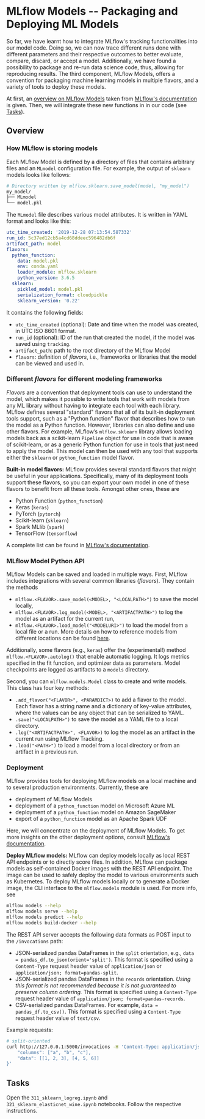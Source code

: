 # MLflow Models -- Packaging and Deploying ML Models
So far, we have learnt how to integrate MLflow's tracking functionalities into our model code. Doing
so, we can now trace different runs done with different parameters and their respective outcomes to
better evaluate, compare, discard, or accept a model. Additionally, we have found a possibility to
package and re-run data science code, thus, allowing for reproducing results. The third component,
MLflow Models, offers a convention for packaging machine learning models in multiple flavors, and a
variety of tools to deploy these models.

At first, an [overview on MLflow Models](#overview) taken from
[MLflow's documentation](https://www.mlflow.org/docs/latest/models.html) is given. Then, we will
integrate these new functions in in our code (see [Tasks](#tasks)).

## Overview
### How MLflow is storing models
Each MLflow Model is defined by a directory of files that contains arbitrary files and an `MLmodel`
configuration file. For example, the output of `sklearn` models looks like follows:
```bash
# Directory written by mlflow.sklearn.save_model(model, "my_model")
my_model/
├── MLmodel
└── model.pkl
```
The `MLmodel` file describes various model attributes. It is written in YAML format and looks like
this:
```yaml
utc_time_created: '2019-12-28 07:13:54.587332'
run_id: 5c37ed12cb5a4cd68ddeec596482db6f
artifact_path: model
flavors:
  python_function:
    data: model.pkl
    env: conda.yaml
    loader_module: mlflow.sklearn
    python_version: 3.6.5
  sklearn:
    pickled_model: model.pkl
    serialization_format: cloudpickle
    sklearn_version: '0.22'
```
It contains the following fields:
* `utc_time_created` (optional): Date and time when the model was created, in UTC ISO 8601 format.
* `run_id` (optional): ID of the run that created the model, if the model was saved using
  `tracking`.
* `artifact_path`: path to the root directory of the MLflow Model
* `flavors`: definition of *flavors*, i.e., frameworks or libraries that the model can be viewed and
  used in.

### Different *flavors* for different modeling frameworks
*Flavors* are a convention that deployment tools can use to understand the model, which makes it
possible to write tools that work with models from any ML library without having to integrate each
tool with each library. MLflow defines several "standard" flavors that all of its built-in
deployment tools support, such as a "Python function" flavor that describes how to run the model as
a Python function. However, libraries can also define and use other flavors. For example, MLflow’s
`mlflow.sklearn` library allows loading models back as a scikit-learn `Pipeline` object for use in
code that is aware of scikit-learn, or as a generic Python function for use in tools that just need
to apply the model. This model can then be used with any tool that supports either the `sklearn` or
`python_function` model flavor.

**Built-in model flavors:** MLflow provides several standard flavors that might be useful in your
applications. Specifically, many of its deployment tools support these flavors, so you can export
your own model in one of these flavors to benefit from all these tools. Amongst other ones, these
are
* Python Function (`python_function`)
* Keras (`keras`)
* PyTorch (`pytorch`)
* Scikit-learn (`sklearn`)
* Spark MLlib (`spark`)
* TensorFlow (`tensorflow`)

A complete list can be found in
[MLflow's documentation](https://www.mlflow.org/docs/latest/models.html#built-in-model-flavors).

### MLflow Model Python API

MLflow Models can be saved and loaded in multiple ways. First, MLflow includes integrations with
several common libraries (*flavors*). They contain the methods
* `mlflow.<FLAVOR>.save_model(<MODEL>, "<LOCALPATH>")` to save the model locally,
* `mlflow.<FLAVOR>.log_model(<MODEL>, "<ARTIFACTPATH>")` to log the model as an artifact for the
  current run,
* `mlflow.<FLAVOR>.load_model("<MODELURI>")` to load the model from a local file or a run. More
  details on how to reference models from different locations can be found
  [here](https://www.mlflow.org/docs/latest/concepts.html#artifact-locations).

Additionally, some flavors (e.g., `keras`) offer the (experimental!) method `mlflow.<FLAVOR>.autolog()` that enable automatic logging. It logs metrics specified in the fit function, and optimizer data as parameters. Model checkpoints are logged as artifacts to a `models` directory.

Second, you can `mlflow.models.Model` class to create and write models. This class has four key
methods:
* `.add_flavor("<FLAVOR>", <PARAMDICT>)` to add a flavor to the model. Each flavor has a string name
  and a dictionary of key-value attributes, where the values can be any object that can be
  serialized to YAML.
* `.save("<LOCALPATH>")` to save the model as a YAML file to a local directory.
* `.log("<ARTIFACTPATH>", <FLAVOR>)` to log the model as an artifact in the current run using MLflow
  Tracking.
* `.load("<PATH>")` to load a model from a local directory or from an artifact in a previous run.

### Deployment

MLflow provides tools for deploying MLflow models on a local machine and to several production
environments. Currently, these are
* deployment of MLflow Models
* deployment of a `python_function` model on Microsoft Azure ML
* deployment of a `python_function` model on Amazon SageMaker
* export of a `python_function` model as an Apache Spark UDF

Here, we will concentrate on the deployment of MLflow Models. To get more insights on the other
deployment options, consult
[MLflow's documentation](https://www.mlflow.org/docs/latest/models.html#built-in-deployment-tools).

**Deploy MLflow models:** MLflow can deploy models locally as local REST API endpoints or to
directly score files. In addition, MLflow can package models as self-contained Docker images with
the REST API endpoint. The image can be used to safely deploy the model to various environments such
as Kubernetes. To deploy MLflow models locally or to generate a Docker image, the CLI interface to
the `mlflow.models` module is used. For more info, see
```bash
mlflow models --help
mlflow models serve --help
mlflow models predict --help
mlflow models build-docker --help
```
The REST API server accepts the following data formats as POST input to the `/invocations` path:
* JSON-serialized pandas DataFrames in the `split` orientation, e.g., `data =
  pandas_df.to_json(orient='split')`. This format is specified using a `Content-Type` request header
  value of `application/json` or `application/json; format=pandas-split`.
* JSON-serialized pandas DataFrames in the `records` orientation. *Using this format is not
  recommended because it is not guaranteed to preserve column ordering.* This format is specified
  using a `Content-Type` request header value of `application/json; format=pandas-records`.
* CSV-serialized pandas DataFrames. For example, `data = pandas_df.to_csv()`. This format is
  specified using a `Content-Type` request header value of `text/csv`.

Example requests:
```bash
# split-oriented
curl http://127.0.0.1:5000/invocations -H 'Content-Type: application/json' -d '{
    "columns": ["a", "b", "c"],
    "data": [[1, 2, 3], [4, 5, 6]]
}'
```

## Tasks
Open the `311_sklearn_logreg.ipynb` and `321_sklearn_elasticnet_wine.ipynb` notebooks. Follow the
respective instructions.
